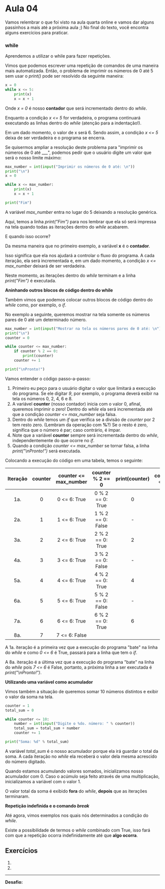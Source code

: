 # Aula 04

Vamos relembrar o que foi visto na aula quarta online e vamos dar alguns passinhos a mais até a próxima aula ;) No final do texto, você encontra alguns exercícios para praticar.

### while

Aprendemos a utilizar o while para fazer repetições. 

Vimos que podemos escrever uma repetição de comandos de uma maneira mais automatizada. Então, o problema de imprimir os números de 0 até 5 sem usar o *print()* pode ser resolvido da seguinte maneira:

```python
x = 0
while x <= 5: 
    print(x) 
    x = x + 1 
```

Onde *x = 0* é nosso **contador** que será incrementado dentro do *while*.

Enquanto a condição *x <= 5* for verdadeira, o programa continuará executando as linhas dentro do *while* (atenção para a indentação!).

Em um dado momento, o valor de x será 6. Sendo assim, a condição *x <= 5* deixa de ser verdadeira e o programa se encerra.

Se quisermos ampliar a resolução deste problema para "imprimir os números de 0 até ___", podemos pedir que o usuário digite um valor que será o nosso limite máximo:

```python
max_number = int(input("Imprimir os números de 0 até: \n"))
print("\n")
x = 0

while x <= max_number: 
    print(x) 
    x = x + 1

print("Fim")
```
A variável *max_number* entra no lugar do 5 deixando a resolução genérica. 

Aqui, temos a linha *print("Fim")* para nos lembrar que ela só será impressa na tela quando todas as iterações dentro do *while* acabarem. 

E quando isso ocorre?

Da mesma maneira que no primeiro exemplo, a variável **x** é o **contador**. 

Isso significa que ela nos ajudará a controlar o fluxo do programa. A cada iteração, ela será incrementada e, em um dado momento, a condição *x <= max_number* deixará de ser verdadeira. 

Neste momento, as iterações dentro do *while* terminam e a linha *print("Fim")* é executada.

**Aninhando outros blocos de código dentro do while**

Também vimos que podemos colocar outros blocos de código dentro do *while* como, por exemplo, o *if*.

No exemplo a seguinte, queremos mostrar na tela somente os números pares de 0 até um determinado número.

```python
max_number = int(input("Mostrar na tela os números pares de 0 até: \n"))
print("\n")
counter = 0

while counter <= max_number:
    if counter % 2 == 0:
        print(counter)
    counter += 1

print("\nPronto!")
```
Vamos entender o código passo-a-passo:

1. Primeiro eu peço para o usuário digitar o valor que limitará a execução do programa. Se ele digitar *9*, por exemplo, o programa deverá exibir na tela os números 0, 2, 4, 6 e 8.
2. A variável **counter** (nosso contador) inicia com o valor 0, afinal, queremos imprimir o zero! Dentro do *while* ela será incrementada até que a condição *counter <= max_number* seja falsa.
3. Dentro do *while* temos um *if* que verifica se a divisão de  *counter* por 2 tem resto zero. (Lembram da operação com **%**?) Se o resto é zero, significa que o número é par; caso contrário, é ímpar.
4. Note que a variável **counter** sempre será incrementada dentro do *while*, independentemente do que ocorre no *if*. 
5. Quando a condição *counter <= max_number* se tornar falsa, a linha *print("\nPronto!")* será executada.

Colocando a execução do código em uma tabela, temos o seguinte:

| Iteração | counter | counter <= max_number |  counter % 2 == 0 | print(counter) | counter += 1 |
|:--------:|:-------:|:---------------------:|:-----------------:|:--------------:|:------------:|
|    1a.   |    0    | 0 <= 6: True          | 0 % 2 == 0: True  |        0       |       1      |
|    2a.   |    1    | 1 <= 6: True          | 1 % 2 == 0: False |        -       |       2      |
|    3a.   |    2    | 2 <= 6: True          | 2 % 2 == 0: True  |        2       |       3      |
|    4a.   |    3    | 3 <= 6: True          | 3 % 2 == 0: False |        -       |       4      |
|    5a.   |    4    | 4 <= 6: True          | 4 % 2 == 0: True  |        4       |       5      |
|    6a.   |    5    | 5 <= 6: True          | 5 % 2 == 0: False |        -       |       6      |
|    7a.   |    6    | 6 <= 6: True          | 6 % 2 == 0: True  |        6       |       7      |
|    8a.   |    7    | 7 <= 6: False         |                   |                |              |

A 1a. iteração é a primeira vez que a execução do programa "bate" na linha do *while* e como *0 <= 6* é True, passará para a linha que tem o *if*.

A 8a. iteração é a última vez que a execução do programa "bate" na linha do *while* pois *7 <= 6* é False, portanto, a próxima linha a ser executada é *print("\nPronto!")*.

**Utilizando uma variável como acumulador**

Vimos também a situação de queremos somar 10 números distintos e exibir o valor da soma na tela.

```python
counter = 1        
total_sum = 0     

while counter <= 10:
    number = int(input("Digite o %do. número: " % counter)) 
    total_sum = total_sum + number
    counter += 1

print("Soma: %d" % total_sum)
```

A variável *total_sum* é o nosso acumulador porque ela irá guardar o total da soma. A cada iteração no *while* ela receberá o valor dela mesma acrescido do número digitado.

Quando estamos acumulando valores somados, inicializamos nosso acumulador com 0. Caso o acúmulo seja feito através de uma multiplicação, inicializamos a variável com o valor 1.

O valor total da soma é exibido **fora** do *while*, **depois** que as iterações terminaram. 

**Repetição indefinida e o comando *break***

Até agora, vimos exemplos nos quais nós determinados a condição do *while*. 

Existe a possibilidade de termos o *while* combinado com True, isso fará com que a repetição ocorra indefinidamente até que **algo ocorra**. 

## Exercícios

1. 

2. 

---

**Desafio:**